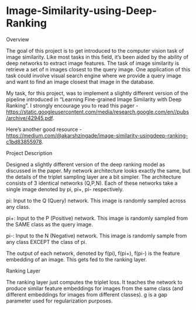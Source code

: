 # Image-Similarity-using-Deep-Ranking


Overview

The goal of this project is to get introduced to the computer vision task of image similarity. Like
most tasks in this field, it’s been aided by the ability of deep networks to extract image features.
The task of image similarity is retrieve a set of n images closest to the query image. One
application of this task could involve visual search engine where we provide a query image and
want to find an image closest that image in the database.

My task, for this project, was to implement a slightly different version of the pipeline introduced in
“Learning Fine-grained Image Similarity with Deep Ranking”. I strongly encourage you to
read this pager - https://static.googleusercontent.com/media/research.google.com/en//pubs/archive/42945.pdf.

Here’s another good resource - https://medium.com/@akarshzingade/image-similarity-usingdeep-ranking-c1bd83855978.

Project Description

Designed a slightly different version of the deep ranking
model as discussed in the paper. My network
architecture looks exactly the same, but the details of
the triplet sampling layer are a bit simpler. The
architecture consists of 3 identical networks (Q,P,N).
Each of these networks take a single image denoted by
pi, pi+, pi- respectively.

pi: Input to the Q (Query) network. This image is
randomly sampled across any class.

pi+: Input to the P (Positive) network. This image is
randomly sampled from the SAME class as the query
image.

pi-: Input to the N (Negative) network. This image is
randomly sample from any class EXCEPT the class of
pi.

The output of each network, denoted by f(pi), f(pi+), f(pi-) is the feature embedding of an image.
This gets fed to the ranking layer.

Ranking Layer

The ranking layer just computes the triplet loss. It teaches the network to produce similar feature
embeddings for images from the same class (and different embeddings for images from
different classes). g is a gap parameter used for regularization purposes.
